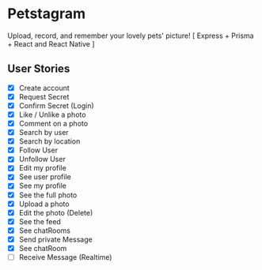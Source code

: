 # Petstagram

Upload, record, and remember your lovely pets' picture! [ Express + Prisma + React and React Native ]

## User Stories

- [x] Create account
- [x] Request Secret
- [x] Confirm Secret (Login)
- [x] Like / Unlike a photo
- [x] Comment on a photo
- [x] Search by user
- [x] Search by location
- [x] Follow User
- [x] Unfollow User
- [x] Edit my profile
- [x] See user profile
- [x] See my profile
- [x] See the full photo
- [x] Upload a photo
- [x] Edit the photo (Delete)
- [x] See the feed
- [x] See chatRooms
- [x] Send private Message
- [x] See chatRoom
- [ ] Receive Message (Realtime)
